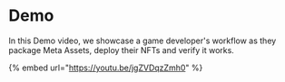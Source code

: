 # Demo

In this Demo video, we showcase a game developer's workflow as they package Meta Assets, deploy their NFTs and verify it works.

{% embed url="https://youtu.be/jgZVDqzZmh0" %}
